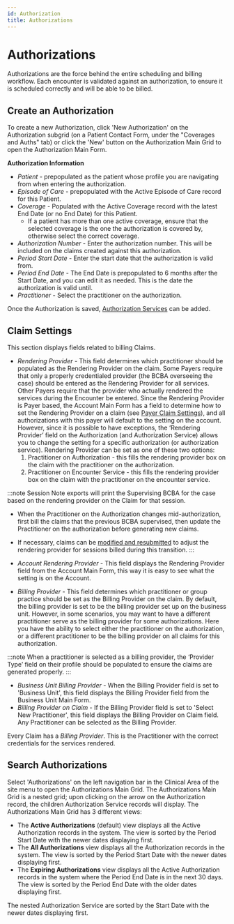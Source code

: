```yaml
---
id: Authorization
title: Authorizations
---
```


# Authorizations 
Authorizations are the force behind the entire scheduling and billing workflow. Each encounter is validated against an authorization, to ensure it is scheduled correctly and will be able to be billed. 

## Create an Authorization  

To create a new Authorization, click 'New Authorization' on the Authorization subgrid (on a Patient Contact Form, under the "Coverages and Auths" tab) or click the 'New' button on the Authorization Main Grid to open the Authorization Main Form.

**Authorization Information**
- *Patient* - prepopulated as the patient whose profile you are navigating from when entering the authorization.
- *Episode of Care* - prepopulated with the Active Episode of Care record for this Patient. 
- *Coverage* - Populated with the Active Coverage record with the latest End Date (or no End Date) for this Patient.
    - If a patient has more than one active coverage, ensure that the selected coverage is the one the authorization is covered by, otherwise select the correct coverage.
- *Authorization Number* - Enter the authorization number. This will be included on the claims created against this authorization.
- *Period Start Date* - Enter the start date that the authorization is valid from.
- *Period End Date* - The End Date is prepopulated to 6 months after the Start Date, and you can edit it as needed. This is the date the authorization is valid until. 
- *Practitioner* - Select the practitioner on the authorization.

Once the Authorization is saved, [Authorization Services](../Patients/AuthorizationServices.md) can be added. 

## Claim Settings

This section displays fields related to billing Claims.

- *Rendering Provider* - This field determines which practitioner should be populated as the Rendering Provider on the claim. Some Payers require that only a properly credentialed provider (the BCBA overseeing the case) should be entered as the Rendering Provider for all services. Other Payers require that the provider who actually rendered the services during the Encounter be entered. Since the Rendering Provider is Payer based, the Account Main Form has a field to determine how to set the Rendering Provider on a claim (see [Payer Claim Settings](../AdminSetup/Account.md/#claim-settings)), and all authorizations with this payer will default to the setting on the account. However, since it is possible to have exceptions, the ‘Rendering Provider’ field on the Authorization (and Authorization Service) allows you to change the setting for a specific authorization (or authorization service). Rendering Provider can be  set as one of these two options:
    1. Practitioner on Authorization - this fills the rendering provider box on the claim with the practitioner on the authorization.
    2. Practitioner on Encounter Service - this fills the rendering provider box on the claim with the practitioner on the encounter service.

:::note
Session Note exports will print the Supervising BCBA for the case based on the rendering provider on the Claim for that session.
- When the Practitioner on the Authorization changes mid-authorization, first bill the claims that the previous BCBA supervised, then update the Practitioner on the authorization before generating new claims.
- If necessary, claims can be [modified and resubmitted](../RCM/RCMworkflow.md/#correcting-claims) to adjust the rendering provider for sessions billed during this transition.
:::

- *Account Rendering Provider* - This field displays the Rendering Provider field from the Account Main Form, this way it is easy to see what the setting is on the Account. 
- *Billing Provider* - This field determines which practitioner or group practice should be set as the Billing Provider on the claim. By default, the billing provider is set to be the billing provider set up on the business unit. However, in some scenarios, you may want to have a different practitioner serve as the billing provider for some authorizations. Here you have the ability to select either the practitioner on the authorization, or a different practitioner to be the billing provider on all claims for this authorization. 

:::note
When a practitioner is selected as a billing provider, the ‘Provider Type’ field on their profile should be populated to ensure the claims are generated properly. 
:::

- *Business Unit Billing Provider* - When the Billing Provider field is set to 'Business Unit', this field displays the Billing Provider field from the Business Unit Main Form.
- *Billing Provider on Claim* - If the Billing Provider field is set to 'Select New Practitioner', this field displays the Billing Provider on Claim field. Any Practitioner can be selected as the Billing Provider. 

Every Claim has a *Billing Provider*. This is the Practitioner with the correct credentials for the services rendered.        

## Search Authorizations

Select 'Authorizations' on the left navigation bar in the Clinical Area of the site menu to open the Authorizations Main Grid. The Authorizations Main Grid is a nested grid; upon clicking on the arrow on the Authorization record, the children Authorization Service records will display. The Authorizations Main Grid has 3 different views:
- The **Active Authorizations** (default) view displays all the Active Authorization records in the system. The view is sorted by the Period Start Date with the newer dates displaying first. 
- The **All Authorizations** view displays all the Authorization records in the system. The view is sorted by the Period Start Date with the newer dates displaying first.
- The **Expiring Authorizations** view displays all the Active Authorization records in the system where the Period End Date is in the next 30 days. The view is sorted by the Period End Date with the older dates displaying first.

The nested Authorization Service are sorted by the Start Date with the newer dates displaying first.
